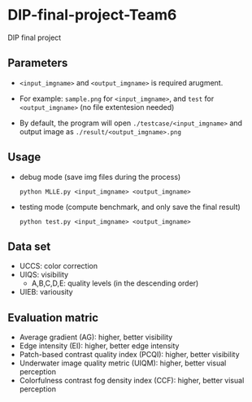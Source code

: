 # DIP-final-project-Team6
DIP final project

## Parameters
* `<input_imgname>` and `<output_imgname>` is required arugment. 

* For example: `sample.png` for `<input_imgname>`, and `test` for `<output_imgname>` (no file extentesion needed)

* By default, the program will open `./testcase/<input_imgname>` and output image as `./result/<output_imgname>.png`

## Usage
* debug mode (save img files during the process)
  ```
  python MLLE.py <input_imgname> <output_imgname>
  ```
* testing mode (compute benchmark, and only save the final result) 
  ```
  python test.py <input_imgname> <output_imgname>
  ```

## Data set
* UCCS: color correction
* UIQS: visibility
  * A,B,C,D,E: quality levels (in the descending order)
* UIEB: variousity

## Evaluation matric
* Average gradient (AG): higher, better visibility
* Edge intensity (EI): higher, better edge intensity
* Patch-based contrast quality index (PCQI): higher, better visibility
* Underwater image quality metric (UIQM): higher, better visual perception
* Colorfulness contrast fog density index (CCF): higher, better visual perception